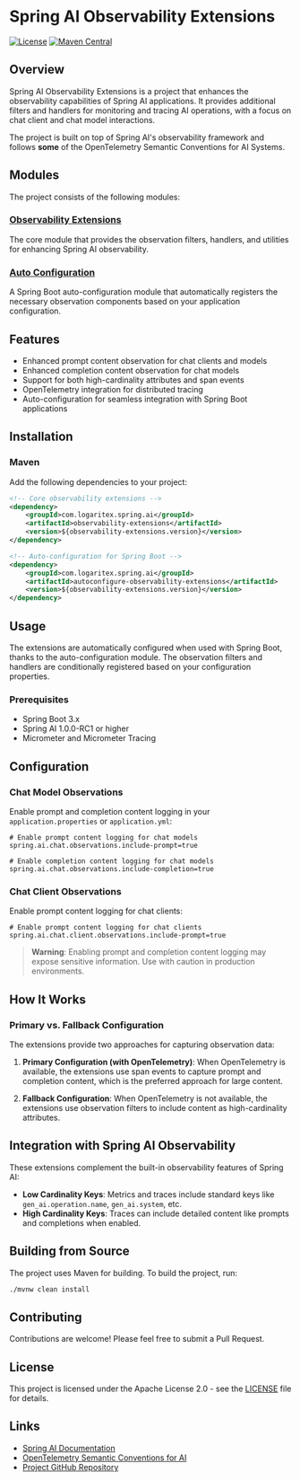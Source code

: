# Spring AI Observability Extensions

[![License](https://img.shields.io/badge/License-Apache%202.0-blue.svg)](https://www.apache.org/licenses/LICENSE-2.0)
[![Maven Central](https://img.shields.io/maven-central/v/com.logaritex.spring.ai/observability-extensions-parent.svg)](https://search.maven.org/search?q=g:com.logaritex.spring.ai%20AND%20a:observability-extensions-parent)

## Overview

Spring AI Observability Extensions is a project that enhances the observability capabilities of Spring AI applications. It provides additional filters and handlers for monitoring and tracing AI operations, with a focus on chat client and chat model interactions.

The project is built on top of Spring AI's observability framework and follows **some** of the OpenTelemetry Semantic Conventions for AI Systems.

## Modules

The project consists of the following modules:

### [Observability Extensions](observability-extensions/README.md)

The core module that provides the observation filters, handlers, and utilities for enhancing Spring AI observability.

### [Auto Configuration](auto-configuration/README.md)

A Spring Boot auto-configuration module that automatically registers the necessary observation components based on your application configuration.

## Features

- Enhanced prompt content observation for chat clients and models
- Enhanced completion content observation for chat models
- Support for both high-cardinality attributes and span events
- OpenTelemetry integration for distributed tracing
- Auto-configuration for seamless integration with Spring Boot applications

## Installation

### Maven

Add the following dependencies to your project:

```xml
<!-- Core observability extensions -->
<dependency>
    <groupId>com.logaritex.spring.ai</groupId>
    <artifactId>observability-extensions</artifactId>
    <version>${observability-extensions.version}</version>
</dependency>

<!-- Auto-configuration for Spring Boot -->
<dependency>
    <groupId>com.logaritex.spring.ai</groupId>
    <artifactId>autoconfigure-observability-extensions</artifactId>
    <version>${observability-extensions.version}</version>
</dependency>
```

## Usage

The extensions are automatically configured when used with Spring Boot, thanks to the auto-configuration module. The observation filters and handlers are conditionally registered based on your configuration properties.

### Prerequisites

- Spring Boot 3.x
- Spring AI 1.0.0-RC1 or higher
- Micrometer and Micrometer Tracing

## Configuration

### Chat Model Observations

Enable prompt and completion content logging in your `application.properties` or `application.yml`:

```properties
# Enable prompt content logging for chat models
spring.ai.chat.observations.include-prompt=true

# Enable completion content logging for chat models
spring.ai.chat.observations.include-completion=true
```

### Chat Client Observations

Enable prompt content logging for chat clients:

```properties
# Enable prompt content logging for chat clients
spring.ai.chat.client.observations.include-prompt=true
```

> **Warning**: Enabling prompt and completion content logging may expose sensitive information. Use with caution in production environments.

## How It Works

### Primary vs. Fallback Configuration

The extensions provide two approaches for capturing observation data:

1. **Primary Configuration (with OpenTelemetry)**: When OpenTelemetry is available, the extensions use span events to capture prompt and completion content, which is the preferred approach for large content.

2. **Fallback Configuration**: When OpenTelemetry is not available, the extensions use observation filters to include content as high-cardinality attributes.

## Integration with Spring AI Observability

These extensions complement the built-in observability features of Spring AI:

- **Low Cardinality Keys**: Metrics and traces include standard keys like `gen_ai.operation.name`, `gen_ai.system`, etc.
- **High Cardinality Keys**: Traces can include detailed content like prompts and completions when enabled.

## Building from Source

The project uses Maven for building. To build the project, run:

```bash
./mvnw clean install
```

## Contributing

Contributions are welcome! Please feel free to submit a Pull Request.

## License

This project is licensed under the Apache License 2.0 - see the [LICENSE](LICENSE) file for details.

## Links

- [Spring AI Documentation](https://docs.spring.io/spring-ai/reference/)
- [OpenTelemetry Semantic Conventions for AI](https://github.com/open-telemetry/semantic-conventions/tree/main/docs/gen-ai)
- [Project GitHub Repository](https://github.com/spring-ai-community/observability-extensions)

